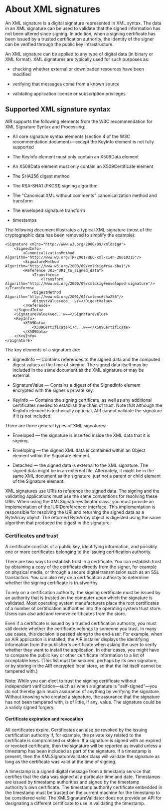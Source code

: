 # About XML signatures

An XML signature is a digital signature represented in XML syntax. The data in
an XML signature can be used to validate that the signed information has not
been altered since signing. In addition, when a signing certificate has been
issued by a trusted certification authority, the identity of the signer can be
verified through the public key infrastructure.

An XML signature can be applied to any type of digital data (in binary or XML
format). XML signatures are typically used for such purposes as:

- checking whether external or downloaded resources have been modified

- verifying that messages come from a known source

- validating application license or subscription privileges

## Supported XML signature syntax

AIR supports the following elements from the W3C recommendation for XML
Signature Syntax and Processing:

- All core signature syntax elements (section 4 of the W3C recommendation
  document)—except the KeyInfo element is not fully supported

- The KeyInfo element must only contain an X509Data element

- An X509Data element must only contain an X509Certificate element

- The SHA256 digest method

- The RSA-SHA1 (PKCS1) signing algorithm

- The "Canonical XML without comments" canonicalization method and transform

- The enveloped signature transform

- timestamps

The following document illustrates a typical XML signature (most of the
cryptographic data has been removed to simplify the example):

    <Signature xmlns="http://www.w3.org/2000/09/xmldsig#">
    	<SignedInfo>
    		<CanonicalizationMethod Algorithm="http://www.w3.org/TR/2001/REC-xml-c14n-20010315"/>
    		<SignatureMethod Algorithm="http://www.w3.org/2000/09/xmldsig#rsa-sha1"/>
    		<Reference URI="URI_to_signed_data">
    			<Transforms>
    				<Transform Algorithm="http://www.w3.org/2000/09/xmldsig#enveloped-signature"/>            </Transforms>
    			<DigestMethod Algorithm="http://www.w3.org/2001/04/xmlenc#sha256"/>
    			<DigestValue>uoo...vY=</DigestValue>
    		</Reference>
    	</SignedInfo>
    	<SignatureValue>Ked...w==</SignatureValue>
    	<KeyInfo>
    		<X509Data>
    			<X509Certificate>i7d...w==</X509Certificate>
    		</X509Data>
    	</KeyInfo>
    </Signature>

The key elements of a signature are:

- SignedInfo — Contains references to the signed data and the computed digest
  values at the time of signing. The signed data itself may be included in the
  same document as the XML signature or may be external.

- SignatureValue — Contains a digest of the SignedInfo element encrypted with
  the signer's private key.

- KeyInfo — Contains the signing certificate, as well as any additional
  certificates needed to establish the chain of trust. Note that although the
  KeyInfo element is technically optional, AIR cannot validate the signature if
  it is not included.

There are three general types of XML signatures:

- Enveloped — the signature is inserted inside the XML data that it is signing.

- Enveloping — the signed XML data is contained within an Object element within
  the Signature element.

- Detached — the signed data is external to the XML signature. The signed data
  might be in an external file. Alternately, it might be in the same XML
  document as the signature, just not a parent or child element of the Signature
  element.

XML signatures use URIs to reference the signed data. The signing and the
validating applications must use the same conventions for resolving these URIs.
When using the XMLSignatureValidator class, you must provide an implementation
of the IURIDereferencer interface. This implementation is responsible for
resolving the URI and returning the signed data as a ByteArray object. The
returned ByteArray object is digested using the same algorithm that produced the
digest in the signature.

### Certificates and trust

A certificate consists of a public key, identifying information, and possibly
one or more certificates belonging to the issuing certification authority.

There are two ways to establish trust in a certificate. You can establish trust
by obtaining a copy of the certificate directly from the signer, for example on
physical media, or through a secure digital transmission such as an SSL
transaction. You can also rely on a certification authority to determine whether
the signing certificate is trustworthy.

To rely on a certification authority, the signing certificate must be issued by
an authority that is trusted on the computer upon which the signature is
validated. Most operating system manufacturers place the root certificates of a
number of certification authorities into the operating system trust store. Users
can also add and remove certificates from the store.

Even if a certificate is issued by a trusted certification authority, you must
still decide whether the certificate belongs to someone you trust. In many use
cases, this decision is passed along to the end-user. For example, when an AIR
application is installed, the AIR installer displays the identifying information
from the publisher's certificate when asking the user to verify whether they
want to install the application. In other cases, you might have to compare the
public key or other certificate information to a list of acceptable keys. (This
list must be secured, perhaps by its own signature, or by storing in the AIR
encrypted local store, so that the list itself cannot be tampered with.)

Note: While you can elect to trust the signing certificate without independent
verification—such as when a signature is "self-signed"—you do not thereby gain
much assurance of anything by verifying the signature. Without knowing who
created a signature, the assurance that the signature has not been tampered
with, is of little, if any, value. The signature could be a validly signed
forgery.

#### Certificate expiration and revocation

All certificates expire. Certificates can also be revoked by the issuing
certification authority if, for example, the private key related to the
certificate is compromised or stolen. If a signature is signed with an expired
or revoked certificate, then the signature will be reported as invalid unless a
timestamp has been included as part of the signature. If a timestamp is present,
then the XMLSignatureValidator class will validate the signature as long as the
certificate was valid at the time of signing.

A timestamp is a signed digital message from a timestamp service that certifies
that the data was signed at a particular time and date. Timestamps are issued by
timestamp authorities and signed by the timestamp authority's own certificate.
The timestamp authority certificate embedded in the timestamp must be trusted on
the current machine for the timestamp to be considered valid. The
XMLSignatureValidator does not provide an API for designating a different
certificate to use in validating the timestamp.
